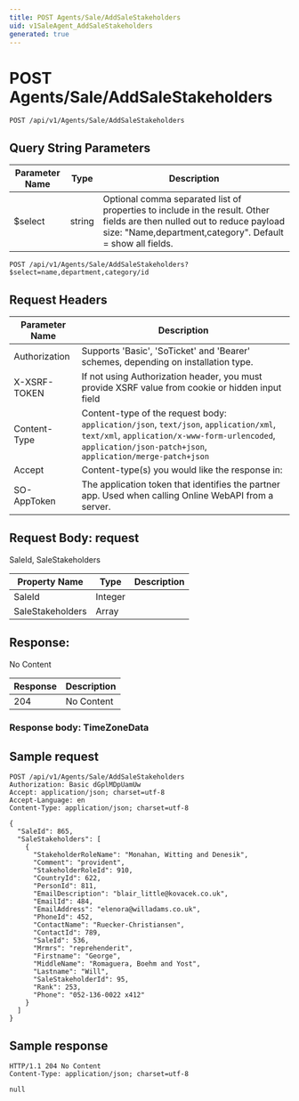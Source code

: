 ```yaml
---
title: POST Agents/Sale/AddSaleStakeholders
uid: v1SaleAgent_AddSaleStakeholders
generated: true
---
```


# POST Agents/Sale/AddSaleStakeholders

```http
POST /api/v1/Agents/Sale/AddSaleStakeholders
```









## Query String Parameters

| Parameter Name | Type |  Description |
|----------------|------|--------------|
| $select | string |  Optional comma separated list of properties to include in the result. Other fields are then nulled out to reduce payload size: "Name,department,category". Default = show all fields. |

```http
POST /api/v1/Agents/Sale/AddSaleStakeholders?$select=name,department,category/id
```


## Request Headers

| Parameter Name | Description |
|----------------|-------------|
| Authorization  | Supports 'Basic', 'SoTicket' and 'Bearer' schemes, depending on installation type. |
| X-XSRF-TOKEN   | If not using Authorization header, you must provide XSRF value from cookie or hidden input field |
| Content-Type | Content-type of the request body: `application/json`, `text/json`, `application/xml`, `text/xml`, `application/x-www-form-urlencoded`, `application/json-patch+json`, `application/merge-patch+json` |
| Accept         | Content-type(s) you would like the response in:  |
| SO-AppToken | The application token that identifies the partner app. Used when calling Online WebAPI from a server. |

## Request Body: request 

SaleId, SaleStakeholders 

| Property Name | Type |  Description |
|----------------|------|--------------|
| SaleId | Integer |  |
| SaleStakeholders | Array |  |

## Response:

No Content

| Response | Description |
|----------------|-------------|
| 204 | No Content |

### Response body: TimeZoneData


## Sample request

```http!
POST /api/v1/Agents/Sale/AddSaleStakeholders
Authorization: Basic dGplMDpUamUw
Accept: application/json; charset=utf-8
Accept-Language: en
Content-Type: application/json; charset=utf-8

{
  "SaleId": 865,
  "SaleStakeholders": [
    {
      "StakeholderRoleName": "Monahan, Witting and Denesik",
      "Comment": "provident",
      "StakeholderRoleId": 910,
      "CountryId": 622,
      "PersonId": 811,
      "EmailDescription": "blair_little@kovacek.co.uk",
      "EmailId": 484,
      "EmailAddress": "elenora@willadams.co.uk",
      "PhoneId": 452,
      "ContactName": "Ruecker-Christiansen",
      "ContactId": 789,
      "SaleId": 536,
      "Mrmrs": "reprehenderit",
      "Firstname": "George",
      "MiddleName": "Romaguera, Boehm and Yost",
      "Lastname": "Will",
      "SaleStakeholderId": 95,
      "Rank": 253,
      "Phone": "052-136-0022 x412"
    }
  ]
}
```

## Sample response

```http_
HTTP/1.1 204 No Content
Content-Type: application/json; charset=utf-8

null
```